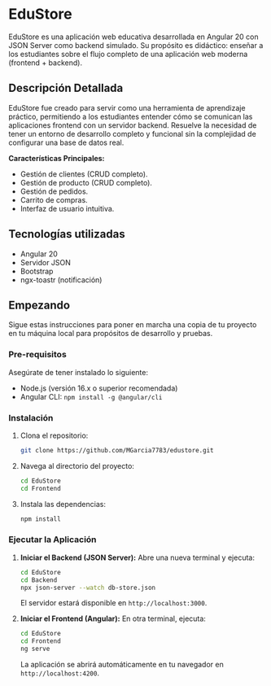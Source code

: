# EduStore

EduStore es una aplicación web educativa desarrollada en Angular 20 con JSON Server como backend simulado. Su propósito es didáctico: enseñar a los estudiantes sobre el flujo completo de una aplicación web moderna (frontend + backend).

## Descripción Detallada

EduStore fue creado para servir como una herramienta de aprendizaje práctico, permitiendo a los estudiantes entender cómo se comunican las aplicaciones frontend con un servidor backend. Resuelve la necesidad de tener un entorno de desarrollo completo y funcional sin la complejidad de configurar una base de datos real.

**Características Principales:**
*   Gestión de clientes (CRUD completo).
*   Gestión de producto (CRUD completo).
*   Gestión de pedidos.
*   Carrito de compras.
*   Interfaz de usuario intuitiva.

## Tecnologías utilizadas

*   Angular 20
*   Servidor JSON
*   Bootstrap
*   ngx-toastr (notificación)

## Empezando

Sigue estas instrucciones para poner en marcha una copia de tu proyecto en tu máquina local para propósitos de desarrollo y pruebas.

### Pre-requisitos

Asegúrate de tener instalado lo siguiente:
*   Node.js (versión 16.x o superior recomendada)
*   Angular CLI: `npm install -g @angular/cli`

### Instalación

1.  Clona el repositorio:
    ```bash
    git clone https://github.com/MGarcia7783/edustore.git
    ```
2.  Navega al directorio del proyecto:
    ```bash
    cd EduStore
    cd Frontend
    ```
3.  Instala las dependencias:
    ```bash
    npm install
    ```

### Ejecutar la Aplicación

1.  **Iniciar el Backend (JSON Server):**
    Abre una nueva terminal y ejecuta:
    ```bash
    cd EduStore
    cd Backend
    npx json-server --watch db-store.json
    ```
    El servidor estará disponible en `http://localhost:3000`.

2.  **Iniciar el Frontend (Angular):**
    En otra terminal, ejecuta:
    ```bash
    cd EduStore
    cd Frontend
    ng serve
    ```
    La aplicación se abrirá automáticamente en tu navegador en `http://localhost:4200`.

